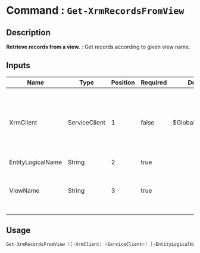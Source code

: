 # Command : `Get-XrmRecordsFromView` 

## Description

**Retrieve records from a view.** : Get records according to given view name.

## Inputs

Name|Type|Position|Required|Default|Description
----|----|--------|--------|-------|-----------
XrmClient|ServiceClient|1|false|$Global:XrmClient|Xrm connector initialized to target instance. Use latest one by default. (Dataverse ServiceClient)
EntityLogicalName|String|2|true||
ViewName|String|3|true||Entity saved query name. Use auto completion to select proper one.


## Usage

```Powershell 
Get-XrmRecordsFromView [[-XrmClient] <ServiceClient>] [-EntityLogicalName] <String> [-ViewName] <String> [<CommonParameters>]
``` 


